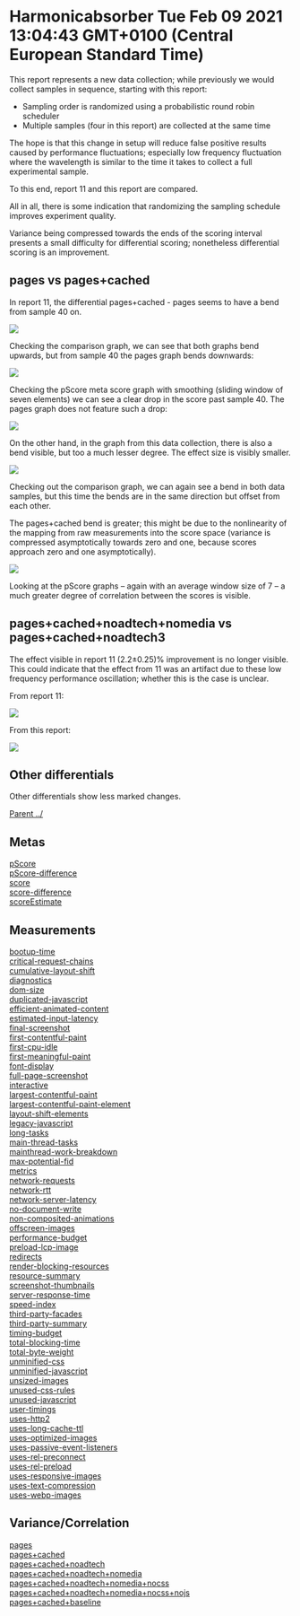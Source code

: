 # Harmonicabsorber Tue Feb 09 2021 13:04:43 GMT+0100 (Central European Standard Time)

This report represents a new data collection; while previously we would collect
samples in sequence, starting with this report:

* Sampling order is randomized using a probabilistic round robin scheduler
* Multiple samples (four in this report) are collected at the same time

The hope is that this change in setup will reduce false positive results
caused by performance fluctuations; especially low frequency fluctuation
where the wavelength is similar to the time it takes to collect a full
experimental sample.

To this end, report 11 and this report are compared.

All in all, there is some indication that randomizing the sampling schedule
improves experiment quality.

Variance being compressed towards the ends of the scoring interval
presents a small difficulty for differential scoring; nonetheless
differential scoring is an improvement.

## pages vs pages+cached

In report 11, the differential pages+cached - pages seems to have a bend
from sample 40 on.

![](../report_00011_2021-02-09T10%3A53%3A21.242Z/meta/scoreEstimate/diff/1_sub_0.svg)

Checking the comparison graph, we can see that both graphs bend upwards,
but from sample 40 the pages graph bends downwards:

![](../report_00011_2021-02-09T10%3A53%3A21.242Z/meta/scoreEstimate/comparison/sorted/0_vs_1.svg)

Checking the pScore meta score graph with smoothing (sliding window of seven elements) we can see a clear
drop in the score past sample 40. The pages graph does not feature such a drop:

![](../report_00011_2021-02-09T10:53:21.242Z/meta/pScore/comparison/line/0_vs_1_avg7.svg)

On the other hand, in the graph from this data collection, there is also a bend visible, but too a much lesser degree.
The effect size is visibly smaller.

![](../meta/scoreEstimate/diff/1_sub_0.svg)

Checking out the comparison graph, we can again see a bend in both data samples,
but this time the bends are in the same direction but offset from each other.

The pages+cached bend is greater; this might be due to the nonlinearity of the mapping
from raw measurements into the score space (variance is compressed asymptotically towards zero and one,
because scores approach zero and one asymptotically).

![](../meta/scoreEstimate/comparison/sorted/0_vs_1.svg)

Looking at the pScore graphs – again with an average window size of 7 –
a much greater degree of correlation between the scores is visible.

## pages+cached+noadtech+nomedia vs pages+cached+noadtech3

The effect visible in report 11 (2.2±0.25)% improvement is no longer visible.
This could indicate that the effect from 11 was an artifact due to these low
frequency performance oscillation; whether this is the case is unclear.

From report 11:

![](../report_00011_2021-02-09T10%3A53%3A21.242Z/meta/scoreEstimate/diff/3_sub_2.svg)

From this report:

![](./meta/scoreEstimate/diff/3_sub_2.svg)

## Other differentials

Other differentials show less marked changes.

[Parent ../](../)

## Metas

[pScore](meta/pScore)  
[pScore-difference](meta/pScore-difference)  
[score](meta/score)  
[score-difference](meta/score-difference)  
[scoreEstimate](meta/scoreEstimate)  

## Measurements

[bootup-time](bootup-time)  
[critical-request-chains](critical-request-chains)  
[cumulative-layout-shift](cumulative-layout-shift)  
[diagnostics](diagnostics)  
[dom-size](dom-size)  
[duplicated-javascript](duplicated-javascript)  
[efficient-animated-content](efficient-animated-content)  
[estimated-input-latency](estimated-input-latency)  
[final-screenshot](final-screenshot)  
[first-contentful-paint](first-contentful-paint)  
[first-cpu-idle](first-cpu-idle)  
[first-meaningful-paint](first-meaningful-paint)  
[font-display](font-display)  
[full-page-screenshot](full-page-screenshot)  
[interactive](interactive)  
[largest-contentful-paint](largest-contentful-paint)  
[largest-contentful-paint-element](largest-contentful-paint-element)  
[layout-shift-elements](layout-shift-elements)  
[legacy-javascript](legacy-javascript)  
[long-tasks](long-tasks)  
[main-thread-tasks](main-thread-tasks)  
[mainthread-work-breakdown](mainthread-work-breakdown)  
[max-potential-fid](max-potential-fid)  
[metrics](metrics)  
[network-requests](network-requests)  
[network-rtt](network-rtt)  
[network-server-latency](network-server-latency)  
[no-document-write](no-document-write)  
[non-composited-animations](non-composited-animations)  
[offscreen-images](offscreen-images)  
[performance-budget](performance-budget)  
[preload-lcp-image](preload-lcp-image)  
[redirects](redirects)  
[render-blocking-resources](render-blocking-resources)  
[resource-summary](resource-summary)  
[screenshot-thumbnails](screenshot-thumbnails)  
[server-response-time](server-response-time)  
[speed-index](speed-index)  
[third-party-facades](third-party-facades)  
[third-party-summary](third-party-summary)  
[timing-budget](timing-budget)  
[total-blocking-time](total-blocking-time)  
[total-byte-weight](total-byte-weight)  
[unminified-css](unminified-css)  
[unminified-javascript](unminified-javascript)  
[unsized-images](unsized-images)  
[unused-css-rules](unused-css-rules)  
[unused-javascript](unused-javascript)  
[user-timings](user-timings)  
[uses-http2](uses-http2)  
[uses-long-cache-ttl](uses-long-cache-ttl)  
[uses-optimized-images](uses-optimized-images)  
[uses-passive-event-listeners](uses-passive-event-listeners)  
[uses-rel-preconnect](uses-rel-preconnect)  
[uses-rel-preload](uses-rel-preload)  
[uses-responsive-images](uses-responsive-images)  
[uses-text-compression](uses-text-compression)  
[uses-webp-images](uses-webp-images)  

## Variance/Correlation

[pages](correlation/pages)  
[pages+cached](correlation/pages+cached)  
[pages+cached+noadtech](correlation/pages+cached+noadtech)  
[pages+cached+noadtech+nomedia](correlation/pages+cached+noadtech+nomedia)  
[pages+cached+noadtech+nomedia+nocss](correlation/pages+cached+noadtech+nomedia+nocss)  
[pages+cached+noadtech+nomedia+nocss+nojs](correlation/pages+cached+noadtech+nomedia+nocss+nojs)  
[pages+cached+baseline](correlation/pages+cached+baseline)  

